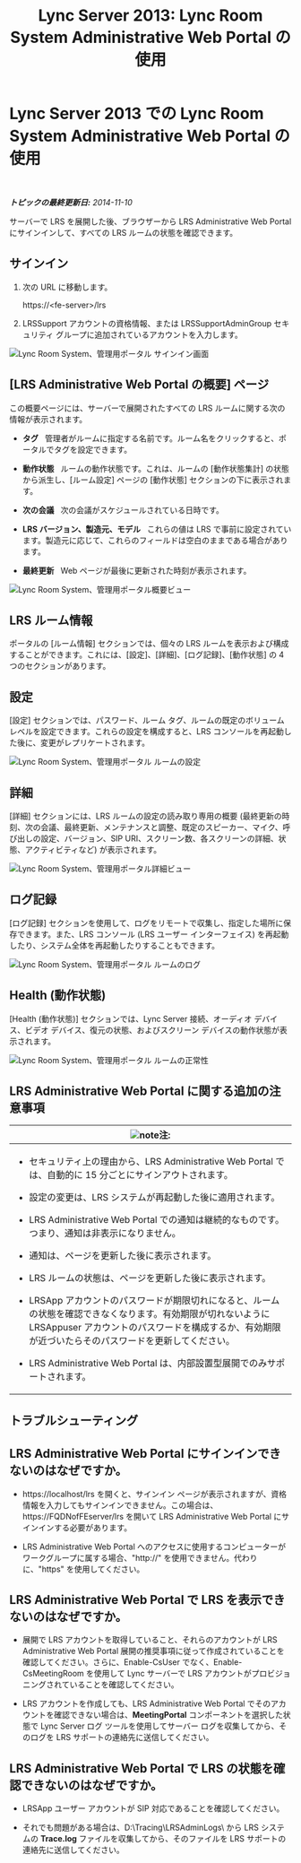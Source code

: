 ﻿---
title: 'Lync Server 2013: Lync Room System Administrative Web Portal の使用'
TOCTitle: Lync Room System Administrative Web Portal の使用
ms:assetid: c387b2a3-3e42-4642-af72-88126ed2820f
ms:mtpsurl: https://technet.microsoft.com/ja-jp/library/Dn743660(v=OCS.15)
ms:contentKeyID: 62269002
ms.date: 05/19/2016
mtps_version: v=OCS.15
ms.translationtype: HT
---

# Lync Server 2013 での Lync Room System Administrative Web Portal の使用

 

_**トピックの最終更新日:** 2014-11-10_

サーバーで LRS を展開した後、ブラウザーから LRS Administrative Web Portal にサインインして、すべての LRS ルームの状態を確認できます。

## サインイン

1.  次の URL に移動します。
    
    https://\<fe-server\>/lrs

2.  LRSSupport アカウントの資格情報、または LRSSupportAdminGroup セキュリティ グループに追加されているアカウントを入力します。

![Lync Room System、管理用ポータル サインイン画面](images/Dn436326.050bcf70-2f3b-46b2-9b96-ebd12679b713(OCS.15).png "Lync Room System、管理用ポータル サインイン画面")

## \[LRS Administrative Web Portal の概要\] ページ

この概要ページには、サーバーで展開されたすべての LRS ルームに関する次の情報が表示されます。

  - **タグ**   管理者がルームに指定する名前です。ルーム名をクリックすると、ポータルでタグを設定できます。

  - **動作状態**   ルームの動作状態です。これは、ルームの \[動作状態集計\] の状態から派生し、\[ルーム設定\] ページの \[動作状態\] セクションの下に表示されます。

  - **次の会議**   次の会議がスケジュールされている日時です。

  - **LRS バージョン、製造元、モデル**   これらの値は LRS で事前に設定されています。製造元に応じて、これらのフィールドは空白のままである場合があります。

  - **最終更新**   Web ページが最後に更新された時刻が表示されます。

![Lync Room System、管理用ポータル概要ビュー](images/Dn743660.f829ce90-dd95-4725-bd94-6870c5dcf046(OCS.15).png "Lync Room System、管理用ポータル概要ビュー")

## LRS ルーム情報

ポータルの \[ルーム情報\] セクションでは、個々の LRS ルームを表示および構成することができます。これには、\[設定\]、\[詳細\]、\[ログ記録\]、\[動作状態\] の 4 つのセクションがあります。

## 設定

\[設定\] セクションでは、パスワード、ルーム タグ、ルームの既定のボリューム レベルを設定できます。これらの設定を構成すると、LRS コンソールを再起動した後に、変更がレプリケートされます。

![Lync Room System、管理用ポータル ルームの設定](images/Dn743660.ab162e19-41ac-4991-9b2a-92575aa53eda(OCS.15).png "Lync Room System、管理用ポータル ルームの設定")

## 詳細

\[詳細\] セクションには、LRS ルームの設定の読み取り専用の概要 (最終更新の時刻、次の会議、最終更新、メンテナンスと調整、既定のスピーカー、マイク、呼び出しの設定、バージョン、SIP URI、スクリーン数、各スクリーンの詳細、状態、アクティビティなど) が表示されます。

![Lync Room System、管理用ポータル詳細ビュー](images/Dn743660.2958bbba-db74-4670-a920-87fdfb2fc22d(OCS.15).png "Lync Room System、管理用ポータル詳細ビュー")

## ログ記録

\[ログ記録\] セクションを使用して、ログをリモートで収集し、指定した場所に保存できます。また、LRS コンソール (LRS ユーザー インターフェイス) を再起動したり、システム全体を再起動したりすることもできます。

![Lync Room System、管理用ポータル ルームのログ](images/Dn743660.749aee71-deaa-4ace-a146-fe2b349f0f42(OCS.15).png "Lync Room System、管理用ポータル ルームのログ")

## Health (動作状態)

\[Health (動作状態)\] セクションでは、Lync Server 接続、オーディオ デバイス、ビデオ デバイス、復元の状態、およびスクリーン デバイスの動作状態が表示されます。

![Lync Room System、管理用ポータル ルームの正常性](images/Dn743660.8cc644f8-8e3e-42d5-9079-045d8fe9daa7(OCS.15).png "Lync Room System、管理用ポータル ルームの正常性")

## LRS Administrative Web Portal に関する追加の注意事項

<table>
<colgroup>
<col style="width: 100%" />
</colgroup>
<thead>
<tr class="header">
<th><img src="images/Gg412781.note(OCS.15).gif" title="note" alt="note" />注:</th>
</tr>
</thead>
<tbody>
<tr class="odd">
<td><ul>
<li><p>セキュリティ上の理由から、LRS Administrative Web Portal では、自動的に 15 分ごとにサインアウトされます。</p></li>
<li><p>設定の変更は、LRS システムが再起動した後に適用されます。</p></li>
<li><p>LRS Administrative Web Portal での通知は継続的なものです。つまり、通知は非表示になりません。</p></li>
<li><p>通知は、ページを更新した後に表示されます。</p></li>
<li><p>LRS ルームの状態は、ページを更新した後に表示されます。</p></li>
<li><p>LRSApp アカウントのパスワードが期限切れになると、ルームの状態を確認できなくなります。有効期限が切れないように LRSAppuser アカウントのパスワードを構成するか、有効期限が近づいたらそのパスワードを更新してください。</p></li>
<li><p>LRS Administrative Web Portal は、内部設置型展開でのみサポートされます。</p></li>
</ul></td>
</tr>
</tbody>
</table>


## トラブルシューティング

## LRS Administrative Web Portal にサインインできないのはなぜですか。

  - https://localhost/lrs を開くと、サインイン ページが表示されますが、資格情報を入力してもサインインできません。この場合は、https://FQDNofFEserver/lrs を開いて LRS Administrative Web Portal にサインインする必要があります。

  - LRS Administrative Web Portal へのアクセスに使用するコンピューターがワークグループに属する場合、"http://" を使用できません。代わりに、"https" を使用してください。

## LRS Administrative Web Portal で LRS を表示できないのはなぜですか。

  - 展開で LRS アカウントを取得していること、それらのアカウントが LRS Administrative Web Portal 展開の推奨事項に従って作成されていることを確認してください。さらに、Enable-CsUser でなく、Enable-CsMeetingRoom を使用して Lync サーバーで LRS アカウントがプロビジョニングされていることを確認してください。

  - LRS アカウントを作成しても、LRS Administrative Web Portal でそのアカウントを確認できない場合は、**MeetingPortal** コンポーネントを選択した状態で Lync Server ログ ツールを使用してサーバー ログを収集してから、そのログを LRS サポートの連絡先に送信してください。

## LRS Administrative Web Portal で LRS の状態を確認できないのはなぜですか。

  - LRSApp ユーザー アカウントが SIP 対応であることを確認してください。

  - それでも問題がある場合は、D:\\Tracing\\LRSAdminLogs\\ から LRS システムの **Trace.log** ファイルを収集してから、そのファイルを LRS サポートの連絡先に送信してください。

